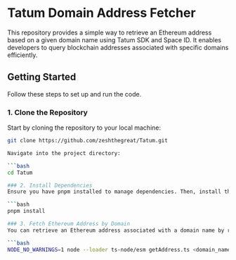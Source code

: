 # Tatum Domain Address Fetcher

This repository provides a simple way to retrieve an Ethereum address based on a given domain name using Tatum SDK and Space ID. It enables developers to query blockchain addresses associated with specific domains efficiently.

## Getting Started

Follow these steps to set up and run the code.

### 1. Clone the Repository

Start by cloning the repository to your local machine:

```bash
git clone https://github.com/zeshthegreat/Tatum.git

Navigate into the project directory:

```bash
cd Tatum

### 2. Install Dependencies
Ensure you have pnpm installed to manage dependencies. Then, install the required packages:

```bash
pnpm install

### 3. Fetch Ethereum Address by Domain
You can retrieve an Ethereum address associated with a domain name by running the following command:

```bash
NODE_NO_WARNINGS=1 node --loader ts-node/esm getAddress.ts <domain_name>



